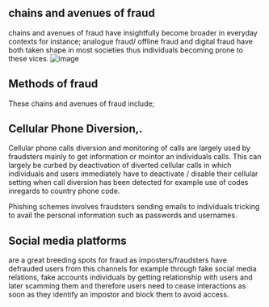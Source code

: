 ## chains and avenues of fraud
chains and avenues of fraud have insightfully become broader in everyday contexts for instance; analogue fraud/ offline fraud and digital fraud have both taken shape in most societies thus individuals becoming prone to these vices. 
![image](https://github.com/ijokua/Antifraud-Bootcamp/assets/99041009/a35dd532-76e4-43b6-87e0-7a728de58a83)
## Methods of fraud
These chains and avenues of fraud include;
## Cellular Phone Diversion,. 
Cellular phone calls diversion and monitoring of calls are largely used by fraudsters mainly to get information or mointor an individuals calls. This can largely be curbed by deactivation of diverted cellular calls in which individuals and users immediately have to deactivate / disable their cellular setting when call diversion has been detected for example use of codes inregards to country phone code.

Phishing schemes involves fraudsters sending emails to individuals tricking to avail the personal information such as passwords and usernames.
## Social media platforms
are a great breeding spots for fraud as imposters/fraudsters have defrauded users from this channels for example through fake social media relations, fake accounts individuals by getting relationship with users and later scamming them and therefore users need to cease interactions as soon as they identify an impostor and block them to avoid access.

